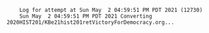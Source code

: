         Log for attempt at Sun May  2 04:59:51 PM PDT 2021 (12730)
        Sun May  2 04:59:51 PM PDT 2021 Converting 2020HIST201/KBe21hist201retVictoryForDemocracy.org...
